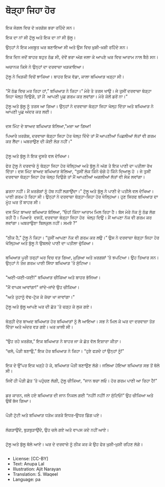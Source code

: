 # ਥੋੜ੍ਹਾ ਜਿਹਾ ਹੋਰ

##
ਇਕ ਜੰਗਲ ਵਿਚ ਦੋ ਖ਼ਰਗੋਸ਼ ਭਰਾ ਰਹਿੰਦੇ ਸਨ। 

ਇਕ ਦਾ ਨਾਂ ਸੀ ਟੁੱਲੂ ਅਤੇ ਇਕ ਦਾ ਨਾਂ ਸੀ ਬੁੱਲੂ। 

ਉਨ੍ਹਾਂ ਨੇ ਇਕ ਮਜ਼ਬੂਤ ਘਰ ਬਣਾਇਆ ਸੀ ਅਤੇ ਉਸ ਵਿਚ ਖ਼ੁਸ਼ੀ-ਖ਼ਸ਼ੀ ਰਹਿੰਦੇ ਸਨ।

ਇਕ ਦਿਨ ਜਦੋਂ ਬਾਹਰ ਬਹੁਤ ਠੰਡ ਸੀ, ਦੋਵੇਂ ਭਰਾ ਅੱਗ ਜਲਾ ਕੇ ਆਪਣੇ ਘਰ ਵਿਚ ਆਰਾਮ ਨਾਲ ਬੈਠੇ ਸਨ। 

ਅਚਾਨਕ ਕਿਸੇ ਨੇ ਉਨ੍ਹਾਂ ਦਾ ਦਰਵਾਜ਼ਾ ਖੜਕਾਇਆ। 

ਟੁੱਲੂ ਨੇ ਖਿੜਕੀ ਵਿਚੋਂ ਝਾਕਿਆ। ਬਾਹਰ ਇਕ ਵੱਡਾ, ਕਾਲਾ ਬਘਿਆੜ ਖੜ੍ਹਾ ਸੀ।

##
“ਮੈਂ ਠੰਡ ਵਿਚ ਮਰ ਰਿਹਾ ਹਾਂ,” ਬਘਿਆੜ ਨੇ ਕਿਹਾ।“ ਮੇਰੇ ਤੇ ਤਰਸ ਖਾਉ। ਜੇ ਤੁਸੀਂ ਦਰਵਾਜ਼ਾ ਥੋੜ੍ਹਾ ਜਿਹਾ ਖੋਲ੍ਹ ਦਿਉਗੇ, ਤਾਂ ਮੈਂ  ਆਪਣੀ ਪੂਛ ਗਰਮ ਕਰ ਲਵਾਂਗਾ। ਮੇਰੇ ਕੋਲੋਂ ਡਰੋਂ ਨਾ।” 

ਟੁੱਲੂ ਅਤੇ ਬੁੱਲੂ ਨੂੰ ਤਰਸ ਆ ਗਿਆ। ਉਨ੍ਹਾਂ ਨੇ ਦਰਵਾਜ਼ਾ ਥੋੜ੍ਹਾ ਜਿਹਾ ਖੋਲ੍ਹ ਦਿੱਤਾ ਅਤੇ ਬਘਿਆੜ ਨੇ ਆਪਣੀ ਪੂਛ ਅੰਦਰ ਕਰ ਲਈ। 

##
ਦਸ ਮਿੰਟ ਦੇ ਬਾਅਦ ਬਘਿਆੜ ਬੋਲਿਆ,"ਮਜ਼ਾ ਆ ਗਿਆ!

ਪਿਆਰੇ ਖ਼ਰਗੋਸ਼, ਦਰਵਾਜ਼ਾ ਥੋੜ੍ਹਾ ਜਿਹਾ ਹੋਰ ਖੋਲ੍ਹ ਦਿੰਦੇ ਤਾਂ ਮੈਂ ਆਪਣੀਆਂ ਪਿਛਲੀਆਂ ਲੱਤਾਂ ਵੀ ਗਰਮ ਕਰ ਲੈਂਦਾ। ਘਬਰਾਉਣ ਦੀ ਕੋਈ ਲੋੜ ਨਹੀਂ।"

##
ਟੁੱਲੂ ਅਤੇ ਬੁੱਲੂ ਨੇ ਇਕ ਦੂਸਰੇ ਵਲ ਦੇਖਿਆ। 

ਫੇਰ ਟੁੱਲੂ ਨੇ ਦਰਵਾਜ਼ੇ ਨੂੰ ਥੋੜ੍ਹਾ ਜਿਹਾ ਹੋਰ ਖੋਲ੍ਹਿਆ ਅਤੇ ਬੁੱਲੂ ਨੇ ਅੱਗ ਤੇ ਇਕ ਪਾਣੀ ਦਾ ਪਤੀਲਾ ਰੱਖ ਦਿੱਤਾ। ਦਸ ਮਿੰਟ ਬਾਅਦ ਬਘਿਆੜ ਬੋਲਿਆ, “ਤੁਸੀਂ ਲੋਕ ਕਿੰਨੇ ਚੰਗੇ ਹੋ ਕਿੰਨੇ ਦਿਆਲੂ ਹੋ । ਜੇ ਤੁਸੀਂ ਦਰਵਾਜ਼ਾ ਥੋੜ੍ਹਾ ਜਿਹਾ ਹੋਰ ਖੋਲ੍ਹ ਦਿਉਗੇ ਤਾਂ ਮੈਂ ਆਪਣੀਆਂ ਅਗਲੀਆਂ ਲੱਤਾਂ ਵੀ ਸੇਕ ਲਵਾਂਗਾ। 

##
ਡਰਨਾ ਨਹੀਂ। ਮੈਂ ਖ਼ਰਗੋਸ਼ਾਂ ਨੂੰ ਹੱਥ ਨਹੀਂ ਲਗਾਉਂਦਾ।” ਟੁੱਲੂ ਅਤੇ ਬੁੱਲੂ ਨੇ ਪਾਣੀ ਦੇ ਪਤੀਲੇ ਵਲ ਦੇਖਿਆ। ਪਾਣੀ ਗਰਮ ਹੋ ਰਿਹਾ ਸੀ। ਉਨ੍ਹਾਂ ਨੇ ਦਰਵਾਜ਼ਾ ਥੋੜ੍ਹਾ-ਜਿਹਾ ਹੋਰ ਖੋਲ੍ਹਿਆ। ਹੁਣ ਸਿਰਫ ਬਘਿਆੜ ਦਾ ਮੂੰਹ ਘਰ ਤੋਂ ਬਾਹਰ ਸੀ। 

ਦਸ ਮਿੰਟ ਬਾਅਦ ਬਘਿਆੜ ਬੋਲਿਆ, “ਓਹ! ਕਿੰਨਾ ਆਰਾਮ ਮਿਲ ਰਿਹਾ ਹੈ। ਬੱਸ ਮੇਰੇ ਨੱਕ ਨੂੰ ਠੰਡ ਲੱਗ ਰਹੀ ਹੈ। ਪਿਆਰੇ  ਦਸਤੋਂ, ਦਰਵਾਜ਼ਾ ਥੋੜ੍ਹਾ ਜਿਹਾ ਹੋਰ  ਖੋਲ੍ਹ ਦਿਉ। ਮੈਂ ਆਪਣਾ ਨੱਕ ਵੀ ਗਰਮ ਕਰ ਲਵਾਂਗਾ। ਘਬਰਾਉਣਾ ਬਿਲਕੁਲ ਨਹੀਂ। ਸਮਝੇ ?” 

##
“ਠੀਕ ਹੈ,” ਟੁੱਲੂ ਨੇ ਕਿਹਾ। “ਤੁਸੀਂ ਆਪਣਾ ਨੱਕ ਵੀ ਗਰਮ ਕਰ ਲਉ।” ਉਸ ਨੇ ਦਰਵਾਜ਼ਾ ਥੋੜ੍ਹਾ ਜਿਹਾ ਹੋਰ ਖੋਲ੍ਹਿਆ ਅਤੇ ਬੁੱਲੂ ਨੇ ਉਬਲਦੇ ਪਾਣੀ ਦਾ ਪਤੀਲਾ ਚੁੱਕਿਆ। 

##
ਬਘਿਆੜ ਪੂਰੀ ਤਰ੍ਹਾਂ ਘਰ ਵਿਚ ਵੜ ਗਿਆ, ਮੁੜਿਆ ਅਤੇ ਖ਼ਰਗਸ਼ਾਂ ‘ਤੇ ਝਪਟਿਆ। ਉਹ ਤਿਆਰ ਸਨ। ਉਨ੍ਹਾਂ ਨੇ ਤੇਜ਼ ਗਰਮ ਪਾਣੀ ਸਿੱਧਾ ਬਘਿਆੜ ‘ਤੇ ਸੁੱਟਿਆ। 

##
"ਅਈ-ਯਈ-ਯਈ!" ਬਘਿਆੜ ਚੀਕਿਆ ਅਤੇ ਬਾਹਰ ਭੱਜਿਆ।

"ਮੈਂ ਵਾਪਸ ਆਵਾਂਗਾ!" ਜਾਂਦੇ-ਜਾਂਦੇ ਉਹ ਚੀਕਿਆ।

"ਅਤੇ ਤੁਹਾਨੂੰ ਵੱਢ-ਟੁੱਕ ਕੇ ਕੱਚਾ ਖਾ ਜਾਵਾਂਗਾ।"

ਟੁੱਲੂ ਅਤੇ ਬੁੱਲੂ ਆਪਣੇ ਘਰ ਦੀ ਛੱਤ 'ਤੇ ਚੜ੍ਹ ਕੇ ਲੁਕ ਗਏ।

##
ਥੋੜ੍ਹੀ ਦੇਰ ਬਾਅਦ ਬਘਿਆੜ ਹੋਰ ਬਘਿਆੜਾਂ ਨੂੰ ਲੈ ਆਇਆ। ਸਭ ਨੇ ਮਿਲ ਕੇ ਘਰ ਦਾ ਦਰਵਾਜ਼ਾ ਤੋੜ ਦਿੱਤਾ ਅਤੇ ਅੰਦਰ ਵੜ ਗਏ। ਘਰ ਖ਼ਾਲੀ ਸੀ।  

##
“ਉਹ ਰਹੇ ਖ਼ਰਗੋਸ਼,” ਇਕ ਬਘਿਆੜ ਨੇ ਬਾਹਰ ਜਾ ਕੇ ਛੱਤ ਵੱਲ ਇਸ਼ਾਰਾ ਕੀਤਾ। 

“ਚਲੋ, ਪੌੜੀ ਬਣਾਉ,” ਇਕ ਹੋਰ ਬਘਿਆੜ ਨੇ ਕਿਹਾ। “ਹੁਣੇ ਫੜਦੇ ਹਾਂ ਉਨ੍ਹਾਂ ਨੂੰ!” 

##
ਇਕ ਦੇ ਉੱਪਰ ਇਕ ਖੜ੍ਹੇ ਹੋ ਕੇ, ਬਘਿਆੜ ਪੌੜੀ ਬਣਾਉਣ ਲੱਗੇ। ਜਲਿਆ ਹੋਇਆ ਬਘਿਆੜ ਸਭ ਤੋਂ ਥੱਲੇ ਸੀ। 

ਜਿਵੇਂ ਹੀ ਪੌੜੀ ਛੱਤ ‘ਤੇ ਪਹੁੰਚਣ ਲੱਗੀ, ਟੁੱਲੂ ਚੀਕਿਆ, “ਜਾਨ ਬਚਾ ਲਓ। ਹੋਰ ਗਰਮ ਪਾਣੀ ਆ ਰਿਹਾ ਹੈ!” 

##
ਡਰ ਕਾਰਨ, ਜਲੇ ਹਏ ਬਘਿਆੜ ਦੀ ਜਾਨ ਨਿਕਲ ਗਈ “ਨਹੀਂ! ਨਹੀਂ! ਨਾ ਸੁੱਟਿਓ!” ਉਹ ਚੀਕਿਆ ਅਤੇ ਉਥੋਂ ਭੱਜ ਗਿਆ। 

##
ਪੌੜੀ ਟੁੱਟੀ ਅਤੇ ਬਘਿਆੜ ਧੜੰਮ ਕਰਕੇ ਇਧਰ-ਉਧਰ ਡਿੱਗ ਪਏ। 

##
ਲੰਗੜਾਉਂਦੇ, ਬੁੜਬੁੜਾਉਂਦੇ, ਉਹ ਚਲੇ ਗਏ ਅਤੇ ਵਾਪਸ ਕਦੇ ਨਹੀਂ ਆਏ। 

##
ਟੁੱਲੂ ਅਤੇ ਬੁੱਲੂ ਥੱਲੇ ਆਏ। ਘਰ ਦੇ ਦਰਵਾਜ਼ੇ  ਨੂੰ ਠੀਕ ਕਰ ਕੇ ਉਹ ਫੇਰ ਖ਼ੁਸ਼ੀ-ਖ਼ੁਸ਼ੀ ਰਹਿਣ ਲੱਗੇ।

##
* License: [CC-BY]
* Text: Anupa Lal
* Illustration: Ajit Narayan
* Translation: S. Waqeel
* Language: pa
